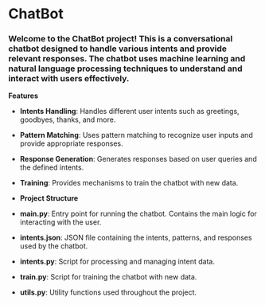 # ChatBot
### Welcome to the ChatBot project! This is a conversational chatbot designed to handle various intents and provide relevant responses. The chatbot uses machine learning and natural language processing techniques to understand and interact with users effectively.

**Features**<br>
- **Intents Handling**: Handles different user intents such as greetings, goodbyes, thanks, and more.
- **Pattern Matching**: Uses pattern matching to recognize user inputs and provide appropriate responses.
- **Response Generation**: Generates responses based on user queries and the defined intents.
- **Training**: Provides mechanisms to train the chatbot with new data.

- **Project Structure** <br>
- **main.py**: Entry point for running the chatbot. Contains the main logic for interacting with the user.
- **intents.json**: JSON file containing the intents, patterns, and responses used by the chatbot.
- **intents.py**: Script for processing and managing intent data.
- **train.py**: Script for training the chatbot with new data.
- **utils.py**: Utility functions used throughout the project.